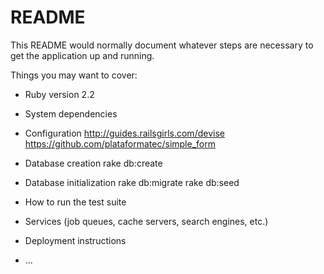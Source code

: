 # README

This README would normally document whatever steps are necessary to get the
application up and running.

Things you may want to cover:

* Ruby version
  2.2
* System dependencies

* Configuration
  http://guides.railsgirls.com/devise
  https://github.com/plataformatec/simple_form
  
* Database creation
  rake db:create

* Database initialization
  rake db:migrate
  rake db:seed


* How to run the test suite

* Services (job queues, cache servers, search engines, etc.)

* Deployment instructions

* ...
